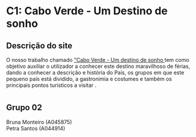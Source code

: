 # C1: Cabo Verde - Um Destino de sonho

## Descrição do site

O nosso trabalho chamado <a href= "https://tiwm23tig02.netlify.app/">"Cabo Verde - Um destino de sonho </a> tem como objetivo auxiliar o utilizador a conhecer este destino maravilhoso de férias, dando a conhecer a descrição e história do País, os grupos em que este pequeno país está dividido, a gastronimia e costumes e também os principais pontos turisticos a visitar .


#

## Grupo 02
Bruna Monteiro (A045875)<br>
Petra Santos (A044914)